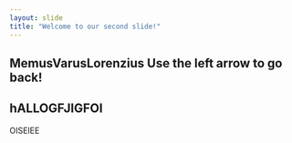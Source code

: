 ```yaml
---
layout: slide
title: "Welcome to our second slide!"
---
```

MemusVarusLorenzius
Use the left arrow to go back!
--- 
hALLOGFJIGFOI
---
OISEIEE

